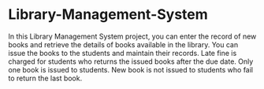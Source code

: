 # Library-Management-System

In this Library Management System project, you can enter the record of new books and retrieve the details of books available in the library. You can issue the books to the students and maintain their records. Late fine is charged for students who returns the issued books after the due date. Only one book is issued to students. New book is not issued to students who fail to  return the last book.

